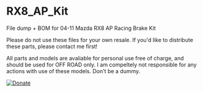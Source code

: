 # RX8_AP_Kit
File dump + BOM for 04-11 Mazda RX8 AP Racing Brake Kit

Please do not use these files for your own resale. If you'd like to distribute these parts, please contact me first!

All parts and models are avaliable for personal use free of charge, and should be used for OFF ROAD only. I am compeltely not responsible for any actions with use of these models. Don't be a dummy.

[![Donate](https://img.shields.io/badge/Donate-PayPal-green.svg)](https://www.paypal.com/cgi-bin/webscr?cmd=_donations&business=GA2ATM7VC5LZL&currency_code=USD&source=url)
